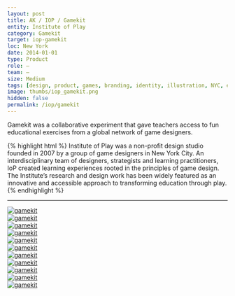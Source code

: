 ```yaml
---
layout: post
title: AK / IOP / Gamekit
entity: Institute of Play
category: Gamekit
target: iop-gamekit
loc: New York
date: 2014-01-01
type: Product
role: –
team: –
size: Medium
tags: [design, product, games, branding, identity, illustration, NYC, education, non-profit]
image: thumbs/iop_gamekit.png
hidden: false
permalink: /iop/gamekit
---
```


<div class="bg_color_none">
<div class="large_words">
Gamekit was a collaborative experiment that gave teachers access to fun educational exercises from a global network of game designers.
</div>
</div>

{% highlight html %}
Institute of Play was a non-profit design studio founded in 2007 by a group of game designers in New York City. An interdisciplinary team of designers, strategists and learning practitioners, IoP created learning experiences rooted in the principles of game design. The Institute’s research and design work has been widely featured as an innovative and accessible approach to transforming education through play.
{% endhighlight %}

---

<!-- <div class="app_container_wallet">
	<a href="{{site.baseurl}}/images/projects/iop_gamekit/000.jpg" target="_blank">
	<img src="{{site.baseurl}}/images/projects/iop_gamekit/000.jpg" alt="gamekit"></a>
</div> -->


<div class="app_container_wallet">
	<a href="{{site.baseurl}}/images/projects/iop_gamekit/001.jpg" target="_blank">
	<img src="{{site.baseurl}}/images/projects/iop_gamekit/001.jpg" alt="gamekit"></a>
</div>

<div class="app_container_wallet">
	<a href="{{site.baseurl}}/images/projects/iop_gamekit/001b.jpg" target="_blank">
	<img src="{{site.baseurl}}/images/projects/iop_gamekit/001b.jpg" alt="gamekit"></a>
</div>

<div class="app_container_wallet">
	<a href="{{site.baseurl}}/images/projects/iop_gamekit/005.jpg" target="_blank">
	<img src="{{site.baseurl}}/images/projects/iop_gamekit/005.jpg" alt="gamekit"></a>
</div>

<div class="app_container_wallet">
	<a href="{{site.baseurl}}/images/projects/iop_gamekit/002.jpg" target="_blank">
	<img src="{{site.baseurl}}/images/projects/iop_gamekit/002.jpg" alt="gamekit"></a>
</div>

<div class="app_container_wallet">
	<a href="{{site.baseurl}}/images/projects/iop_gamekit/006.jpg" target="_blank">
	<img src="{{site.baseurl}}/images/projects/iop_gamekit/006.jpg" alt="gamekit"></a>
</div>


<div class="app_container_wallet">
	<a href="{{site.baseurl}}/images/projects/iop_gamekit/004.jpg" target="_blank">
	<img src="{{site.baseurl}}/images/projects/iop_gamekit/004.jpg" alt="gamekit"></a>
</div>


<div class="app_container_wallet">
	<a href="{{site.baseurl}}/images/projects/iop_gamekit/003.jpg" target="_blank">
	<img src="{{site.baseurl}}/images/projects/iop_gamekit/003.jpg" alt="gamekit"></a>
</div>


<div class="app_container_wallet">
	<a href="{{site.baseurl}}/images/projects/iop_gamekit/box_01.jpg" target="_blank">
	<img src="{{site.baseurl}}/images/projects/iop_gamekit/box_01.jpg" alt="gamekit"></a>
</div>

<div class="app_container_wallet">
	<a href="{{site.baseurl}}/images/projects/iop_gamekit/box_02.jpg" target="_blank">
	<img src="{{site.baseurl}}/images/projects/iop_gamekit/box_02.jpg" alt="gamekit"></a>
</div>

<div class="app_container_wallet">
	<a href="{{site.baseurl}}/images/projects/iop_gamekit/fold_out_001.jpg" target="_blank">
	<img src="{{site.baseurl}}/images/projects/iop_gamekit/fold_out_001.jpg" alt="gamekit"></a>
</div>

<div class="app_container_wallet">
	<a href="{{site.baseurl}}/images/projects/iop_gamekit/fold_out_002.jpg" target="_blank">
	<img src="{{site.baseurl}}/images/projects/iop_gamekit/fold_out_002.jpg" alt="gamekit"></a>
</div>